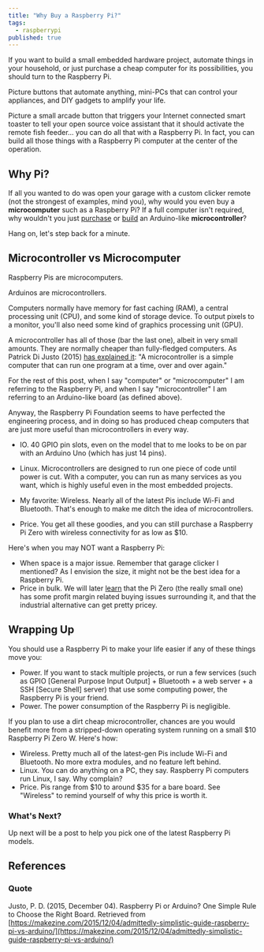 ```yaml
---
title: "Why Buy a Raspberry Pi?"
tags:
  - raspberrypi
published: true
---
```

If you want to build a small embedded hardware project, automate things in your household, or just purchase a cheap computer for its
possibilities, you should turn to the Raspberry Pi.

Picture buttons that automate anything, mini-PCs that can control your appliances, and DIY gadgets to amplify your life.

Picture a small arcade button that triggers your Internet connected smart toaster to tell your open source voice assistant that it should
activate the remote fish feeder...
you can do all that with a Raspberry Pi. In fact, you can build all those things with a Raspberry Pi computer at the center of the operation.

## Why Pi?
If all you wanted to do was open your garage with a custom clicker remote (not the strongest of examples, mind you), why would you even buy a **microcomputer** such as a Raspberry Pi?
If a full computer isn't required,
why wouldn't you just [purchase](https://www.adafruit.com/product/2000) or
[build](https://hwstartup.wordpress.com/2013/03/06/how-to-build-a-5-arduino-clone/) an Arduino-like **microcontroller**?

Hang on, let's step back for a minute.

## Microcontroller vs Microcomputer

Raspberry Pis are microcomputers.

Arduinos are microcontrollers.

Computers normally have memory for fast caching (RAM), a central processing unit (CPU), and some kind of storage device. To output pixels
to a monitor, you'll also need some kind of graphics processing unit (GPU).

A microcontroller has all of those (bar the last one), albeit in very small amounts. They are normally cheaper than fully-fledged computers. As Patrick Di Justo (2015) [has explained it](https://makezine.com/2015/12/04/admittedly-simplistic-guide-raspberry-pi-vs-arduino/): "A microcontroller is a simple computer that can run one program at a time, over and over again."

For the rest of this post, when I say "computer" or "microcomputer" I am referring to the Raspberry Pi, and when I say "microcontroller" I am referring to an Arduino-like board (as defined above).

Anyway, the Raspberry Pi Foundation seems to have perfected the engineering process,
and in doing so has produced cheap computers that are just more useful than microcontrollers in every way.
- IO. 40 GPIO pin slots, even on the model that to me looks to be on par with an Arduino Uno (which has just 14 pins).

- Linux. Microcontrollers are designed to run one piece of code until power is cut. With a computer, you can run as many services as you want,
which is highly useful even in the most embedded projects.

- My favorite: Wireless. Nearly all of the latest Pis include Wi-Fi and Bluetooth.
That's enough to make me ditch the idea of microcontrollers.

- Price. You get all these goodies, and you can still purchase a Raspberry Pi Zero with wireless connectivity for as low as $10.

Here's when you may NOT want a Raspberry Pi:
- When space is a major issue. Remember that garage clicker I mentioned? As I envision the size, it might not be the best idea for a Raspberry Pi.
- Price in bulk. We will later [learn](https://bitsol.github.io/raspberry-pickings/) that the Pi Zero (the really small one) has some profit margin related
buying issues surrounding it, and that the industrial alternative can get pretty pricey.

## Wrapping Up
You should use a Raspberry Pi to make your life easier if any of these things move you:

- Power. If you want to stack multiple projects, or run a few services (such as GPIO [General Purpose Input Output] + Bluetooth + a web server + a SSH [Secure Shell] server) that use some computing power, the Raspberry Pi is your friend.
- Power. The power consumption of the Raspberry Pi is negligible.

If you plan to use a dirt cheap microcontroller, chances are you would benefit more from a stripped-down operating system running on a small $10 Raspberry Pi Zero W. Here's how:

- Wireless. Pretty much all of the latest-gen Pis include Wi-Fi and Bluetooth. No more extra modules, and no feature left behind.
- Linux. You can do anything on a PC, they say. Raspberry Pi computers run Linux, I say. Why complain?
- Price. Pis range from $10 to around $35 for a bare board. See "Wireless" to remind yourself of why this price is worth it.

### What's Next?
Up next will be a post to help you pick one of the latest Raspberry Pi models.

## References
### Quote
Justo, P. D. (2015, December 04). Raspberry Pi or Arduino? One Simple Rule to Choose the Right Board. Retrieved from [https://makezine.com/2015/12/04/admittedly-simplistic-guide-raspberry-pi-vs-arduino/](https://makezine.com/2015/12/04/admittedly-simplistic-guide-raspberry-pi-vs-arduino/)
